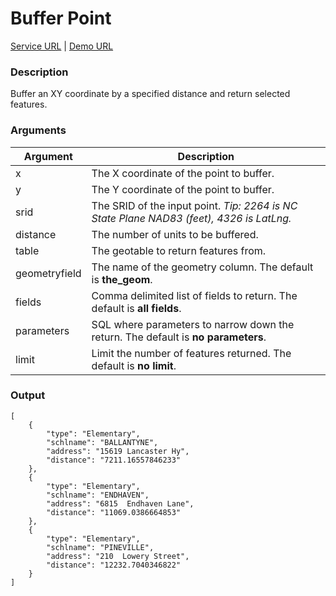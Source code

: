 # Buffer Point
[Service URL](v1/ws_geo_bufferpoint.php) | 
[Demo URL](v1/ws_geo_bufferpoint.php?x=1440901&y=479406&srid=2264&distance=20000&table=schools&fields=type,schlname,address&limit=3)

### Description
Buffer an XY coordinate by a specified distance and return selected features.

### Arguments
<table class="table table-bordered">
    <thead>
        <tr>
            <th>Argument</th>
            <th>Description</th>
        </tr>
    </thead>
    <tbody>
        <tr>
            <td>x</td>
            <td>The X coordinate of the point to buffer.</td>
        </tr>
        <tr>
            <td>y</td>
            <td>The Y coordinate of the point to buffer.</td>
        </tr>
        <tr>
            <td>srid</td>
            <td>The SRID of the input point. <em>Tip: 2264 is NC State Plane NAD83 (feet), 4326 is LatLng.</em></td>
        </tr>
        <tr>
            <td>distance</td>
            <td>The number of units to be buffered.</td>
        </tr>
        <tr>
            <td>table</td>
            <td>The geotable to return features from.</td>
        </tr>
        <tr class="success">
            <td>geometryfield</td>
            <td>The name of the geometry column. The default is <strong>the_geom</strong>.</td>
        </tr>
        <tr class="success">
            <td>fields</td>
            <td>Comma delimited list of fields to return. The default is <strong>all fields</strong>.</td>
        </tr>
        <tr class="success">
            <td>parameters</td>
            <td>SQL where parameters to narrow down the return. The default is <strong>no parameters</strong>.</td>
        </tr>
        <tr class="success">
            <td>limit</td>
            <td>Limit the number of features returned. The default is <strong>no limit</strong>.</td>
        </tr>
    </tbody>
</table>

### Output
    [
        {
            "type": "Elementary",
            "schlname": "BALLANTYNE",
            "address": "15619 Lancaster Hy",
            "distance": "7211.16557846233"
        },
        {
            "type": "Elementary",
            "schlname": "ENDHAVEN",
            "address": "6815  Endhaven Lane",
            "distance": "11069.0386664853"
        },
        {
            "type": "Elementary",
            "schlname": "PINEVILLE",
            "address": "210  Lowery Street",
            "distance": "12232.7040346822"
        }
    ]
